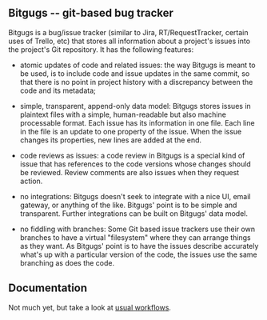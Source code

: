 Bitgugs -- git-based bug tracker
--------------------------------

Bitgugs is a bug/issue tracker (similar to Jira, RT/RequestTracker,
certain uses of Trello, etc) that stores all information about a
project's issues into the project's Git repository.  It has the
following features:

- atomic updates of code and related issues: the way Bitgugs is meant to
  be used, is to include code and issue updates in the same commit, so
  that there is no point in project history with a discrepancy between
  the code and its metadata;

- simple, transparent, append-only data model: Bitgugs stores issues in
  plaintext files with a simple, human-readable but also machine
  processable format.  Each issue has its information in one file.  Each
  line in the file is an update to one property of the issue.  When the
  issue changes its properties, new lines are added at the end.

- code reviews as issues: a code review in Bitgugs is a special kind of
  issue that has references to the code versions whose changes should be
  reviewed.  Review comments are also issues when they request action.

- no integrations: Bitgugs doesn't seek to integrate with a nice UI,
  email gateway, or anything of the like.  Bitgugs' point is to be
  simple and transparent.  Further integrations can be built on Bitgugs'
  data model.

- no fiddling with branches: Some Git based issue trackers use their own
  branches to have a virtual "filesystem" where they can arrange things
  as they want.  As Bitgugs' point is to have the issues describe
  accurately what's up with a particular version of the code, the issues
  use the same branching as does the code.

Documentation
-------------

Not much yet, but take a look at [usual workflows](./docs/workflow.md).
